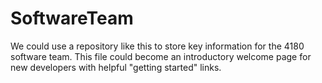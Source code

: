 # SoftwareTeam

We could use a repository like this to store key information for the 4180 software team.  This file could become an introductory welcome page for new developers with helpful "getting started" links.
